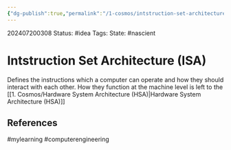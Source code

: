 ```yaml
---
{"dg-publish":true,"permalink":"/1-cosmos/intstruction-set-architecture-isa/"}
---
```



202407200308
Status: #idea
Tags: 
State: #nascient
# Intstruction Set Architecture (ISA)

Defines the instructions which a computer can operate and how they should interact with each other. How they function at the machine level is left to the [[1. Cosmos/Hardware System Architecture (HSA)\|Hardware System Architecture (HSA)]]

## References


#mylearning #computerengineering
